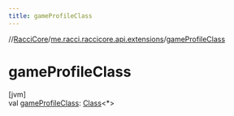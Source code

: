 ```yaml
---
title: gameProfileClass
---
```

//[RacciCore](../../index.html)/[me.racci.raccicore.api.extensions](index.html)/[gameProfileClass](game-profile-class.html)



# gameProfileClass



[jvm]\
val [gameProfileClass](game-profile-class.html): [Class](https://docs.oracle.com/javase/8/docs/api/java/lang/Class.html)&lt;*&gt;




